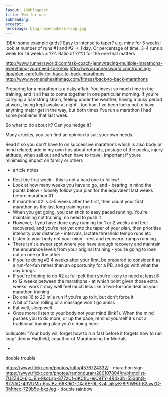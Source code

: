 ```yaml
---
layout: 180blogpost
title: Two for one
subheading: 
excerpt: 
heroimage: blog-racenumbers-crop.jpg
---
```



IDEA: some example grids? Easy to intense to taper? e.g. mine for 5 weeks; look at number of runs #1 and #2 -> 1 day. Or percentage of time. 3-4 runs a week for 16 weeks = ???. Ratio of ???:1 for the one that matters



http://www.runnersworld.com/ask-coach-jenny/racing-multiple-marathons-everything-you-need-to-know
http://www.runnersworld.com/running-tips/plan-carefully-for-back-to-back-marathons
http://www.womenshealthmag.com/fitness/back-to-back-marathons


Preparing for a marathon is a risky affair. You invest so much time in the training, and it all has to come together in one particular morning. If you're carrying a hamstring strain, feeling under the weather, having a busy period at work, being kept awake at night - too bad. I've been lucky not to have anything major get in the way, but both times I've run a marathon I had some problems that last week.

So what to do about it? Can you hedge it? 

Many articles, you can find an opinion to suit your own needs. 

Read it so you don't have to on  successive marathons which is also body or mind related; 
add in my own tips about refunds, postage of the packs, injury attitude, when sell out and when have to travel. Important if youre minimising impact on family or others


- article notes

* Rest the first week - this is not a hard one to follow!
* Look at how many weeks  you have to go, and - bearing in mind the points below - loosely follow your plan for the equivalent last weeks before marathon #1
* If marathon #2 is 4-5 weeks after the first, then count your first marathon as the last long training run
* When you get going, you can stick to easy paced running. You're maintaining not training, no need to push it
* However, if you have done easy running for 1 or 2 weeks and feel recovered, and you're not yet onto the taper of your plan, then prioritise intensity over distance - intervals, lactate threshold tempo runs etc
* Listen to your body not your mind - rest and recovery trumps running
* There isn't a sweet spot where you have enough recovery and maintain the endurance levels from your original training - you're going to lose out on one or the other
* If you're doing #2 4 weeks after your first, be prepared to consider it as a run-for-fun rather than an opportunity for a PB, and go with what the day brings. 
* If you're hoping to do #2 at full pelt then you're likely to need at least 6 to 12 weeks between the marathons - at which point given those extra weeks' work it may well feel much less like a two-for-one deal on your marathon training
* Do one 16 to 20 mile run if you're up to it, but don't force it
* A bit of foam rolling or a massage won't go amiss
* Eat well, sleep well
* Once more: listen to your body not your mind (link?). When the mind pushes you to do more, or up the pace, remind yourself it's not a traditional training plan you're doing here

pullquote:
"Your body will forget how to run fast before it forgets how to run long" Jenny Hadfield, coauthor of Marathoning for Mortals

-



double trouble

https://www.flickr.com/photos/rutlo/4576724332/ - marathon sign
https://www.flickr.com/photos/ramonduran/280107804/in/photolist-7U2Z4Q-6jcJBn-9koLsp-877zUf-qKChU-ejC9TY-4R4x3N-553qhG-877jAQ-4RVUMn-6jcJBz-66K9iG-DXaAE-9LjKv4-aj5jzK-8PfWHd-62awZC-3Mthec-7Z9b5e-bxzJeg - double rainbow


